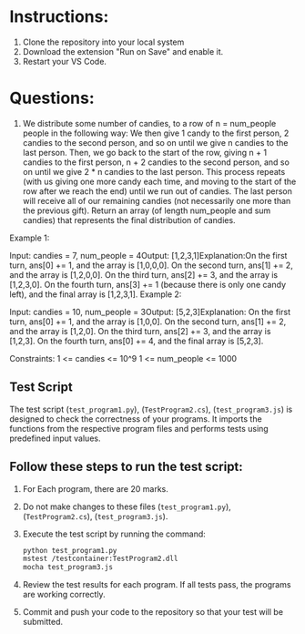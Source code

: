 # Instructions:
1. Clone the repository into your local system
2. Download the extension "Run on Save" and enable it.
3. Restart your VS Code.

# Questions:

1. We distribute some number of candies, to a row of n = num_people people in the following way:
We then give 1 candy to the first person, 2 candies to the second person, and so on until we give n candies to the last person.
Then, we go back to the start of the row, giving n + 1 candies to the first person, n + 2 candies to the second person, and so on until we give 2 * n candies to the last person.
This process repeats (with us giving one more candy each time, and moving to the start of the row after we reach the end) until we run out of candies.  The last person will receive all of our remaining candies (not necessarily one more than the previous gift).
Return an array (of length num_people and sum candies) that represents the final distribution of candies.
 
Example 1:


Input: candies = 7, num_people = 4Output: [1,2,3,1]Explanation:On the first turn, ans[0] += 1, and the array is [1,0,0,0].
On the second turn, ans[1] += 2, and the array is [1,2,0,0].
On the third turn, ans[2] += 3, and the array is [1,2,3,0].
On the fourth turn, ans[3] += 1 (because there is only one candy left), and the final array is [1,2,3,1].
Example 2:


Input: candies = 10, num_people = 3Output: [5,2,3]Explanation: On the first turn, ans[0] += 1, and the array is [1,0,0].
On the second turn, ans[1] += 2, and the array is [1,2,0].
On the third turn, ans[2] += 3, and the array is [1,2,3].
On the fourth turn, ans[0] += 4, and the final array is [5,2,3].
 
Constraints:
1 <= candies <= 10^9
1 <= num_people <= 1000





## Test Script

The test script (`test_program1.py`), (`TestProgram2.cs`), (`test_program3.js`) is designed to check the correctness of your programs. It imports the functions from the respective program files and performs tests using predefined input values.

## Follow these steps to run the test script:

1. For Each program, there are 20 marks.
2. Do not make changes to these files (`test_program1.py`), (`TestProgram2.cs`), (`test_program3.js`).
3. Execute the test script by running the command:

    ```bash
    python test_program1.py
    mstest /testcontainer:TestProgram2.dll
    mocha test_program3.js
    ```

5. Review the test results for each program. If all tests pass, the programs are working correctly.
6. Commit and push your code to the repository so that your test will be submitted.


